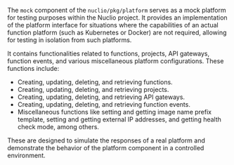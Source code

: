 The `mock` component of the `nuclio/pkg/platform` serves as a mock platform for testing purposes within the Nuclio project. It provides an implementation of the platform interface for situations where the capabilities of an actual function platform (such as Kubernetes or Docker) are not required, allowing for testing in isolation from such platforms.

It contains functionalities related to functions, projects, API gateways, function events, and various miscellaneous platform configurations. These functions include:

- Creating, updating, deleting, and retrieving functions.
- Creating, updating, deleting, and retrieving projects.
- Creating, updating, deleting, and retrieving API gateways.
- Creating, updating, deleting, and retrieving function events.
- Miscellaneous functions like setting and getting image name prefix template, setting and getting external IP addresses, and getting health check mode, among others.
  
These are designed to simulate the responses of a real platform and demonstrate the behavior of the platform component in a controlled environment.


